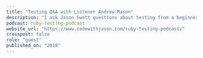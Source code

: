 ```yaml
---
title: "Testing Q&A with Listener Andrew Mason"
description: "I ask Jason Swett questions about testing from a beginner's perspective in my very first podcast recording."
podcast: ruby-testing-podcast
website_url: "https://www.codewithjason.com/ruby-testing-podcast/"
crosspost: false
role: "guest"
published_on: "2018"
---
```

